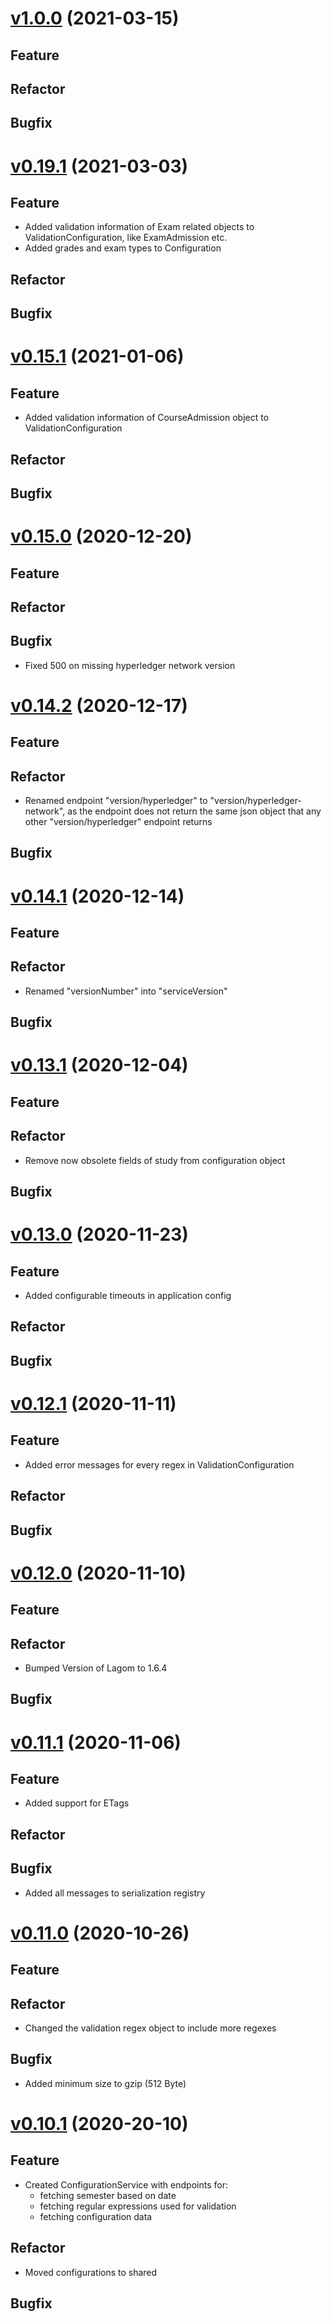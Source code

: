 # [v1.0.0](https://github.com/upb-uc4/University-Credits-4.0/compare/configuration-v0.19.1...configuration-v1.0.0) (2021-03-15)
## Feature
## Refactor
## Bugfix

# [v0.19.1](https://github.com/upb-uc4/University-Credits-4.0/compare/configuration-v0.15.1...configuration-v0.19.1) (2021-03-03)
## Feature
- Added validation information of Exam related objects to ValidationConfiguration, like ExamAdmission etc.
- Added grades and exam types to Configuration
## Refactor
## Bugfix

# [v0.15.1](https://github.com/upb-uc4/University-Credits-4.0/compare/configuration-v0.15.0...configuration-v0.15.1) (2021-01-06)
## Feature
- Added validation information of CourseAdmission object to ValidationConfiguration
## Refactor
## Bugfix

# [v0.15.0](https://github.com/upb-uc4/University-Credits-4.0/compare/configuration-v0.14.2...configuration-v0.15.0) (2020-12-20)
## Feature
## Refactor
## Bugfix
- Fixed 500 on missing hyperledger network version

# [v0.14.2](https://github.com/upb-uc4/University-Credits-4.0/compare/configuration-v0.14.1...configuration-v0.14.2) (2020-12-17)
## Feature
## Refactor
- Renamed endpoint "version/hyperledger" to "version/hyperledger-network",
    as the endpoint does not return the same json object that any other "version/hyperledger" endpoint returns
## Bugfix

# [v0.14.1](https://github.com/upb-uc4/University-Credits-4.0/compare/configuration-v0.13.1...configuration-v0.14.1) (2020-12-14)
## Feature
## Refactor
- Renamed "versionNumber" into "serviceVersion"
## Bugfix

# [v0.13.1](https://github.com/upb-uc4/University-Credits-4.0/compare/configuration-v0.13.0...configuration-v0.13.1) (2020-12-04)
## Feature
## Refactor
 - Remove now obsolete fields of study from configuration object
## Bugfix

# [v0.13.0](https://github.com/upb-uc4/University-Credits-4.0/compare/configuration-v0.12.1...configuration-v0.13.0) (2020-11-23)
## Feature
 - Added configurable timeouts in application config
## Refactor
## Bugfix

# [v0.12.1](https://github.com/upb-uc4/University-Credits-4.0/compare/configuration-v0.12.0...configuration-v0.12.1) (2020-11-11)
## Feature
 - Added error messages for every regex in ValidationConfiguration
## Refactor
## Bugfix

# [v0.12.0](https://github.com/upb-uc4/University-Credits-4.0/compare/configuration-v0.11.1...configuration-v0.12.0) (2020-11-10)
## Feature
## Refactor
 - Bumped Version of Lagom to 1.6.4
## Bugfix

# [v0.11.1](https://github.com/upb-uc4/University-Credits-4.0/compare/configuration-v0.11.0...configuration-v0.11.1) (2020-11-06)
## Feature
 - Added support for ETags
## Refactor
## Bugfix
 - Added all messages to serialization registry

# [v0.11.0](https://github.com/upb-uc4/University-Credits-4.0/compare/configuration-v0.10.1...configuration-v0.11.0) (2020-10-26)
## Feature
## Refactor
- Changed the validation regex object to include more regexes
## Bugfix
- Added minimum size to gzip (512 Byte)

# [v0.10.1](https://github.com/upb-uc4/University-Credits-4.0/compare/configuration-v0.10.1...configuration-v0.10.1) (2020-20-10)
## Feature
- Created ConfigurationService with endpoints for:
    - fetching semester based on date
    - fetching regular expressions used for validation
    - fetching configuration data
## Refactor
- Moved configurations to shared
## Bugfix
 
